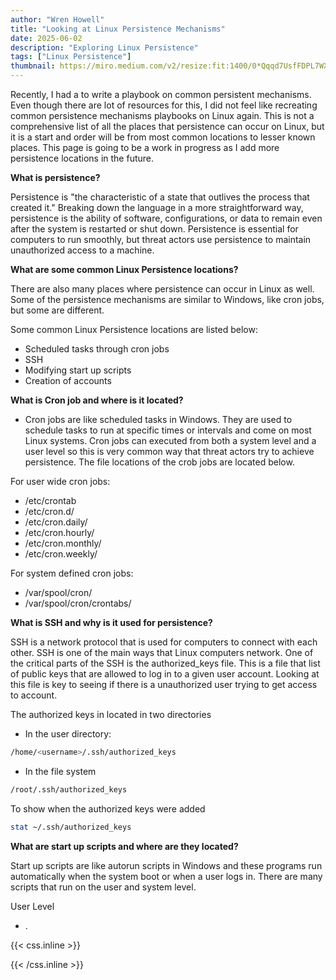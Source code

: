 ```yaml
---
author: "Wren Howell"
title: "Looking at Linux Persistence Mechanisms"
date: 2025-06-02
description: "Exploring Linux Persistence"
tags: ["Linux Persistence"]
thumbnail: https://miro.medium.com/v2/resize:fit:1400/0*Qqqd7UsfFDPL7WXh.jpeg
---
```


Recently, I had a to write a playbook on common persistent mechanisms. Even though there are lot of resources for this, I did not feel like recreating common persistence mechanisms playbooks on Linux again. This is not a comprehensive list of all the places that persistence can occur on Linux, but it is a start and order will be from most common locations to lesser known places. This page is going to be a work in progress as I add more persistence locations in the future. 

**What is persistence?**

Persistence is "the characteristic of a state that outlives the process that created it."
Breaking down the language in a more straightforward way, persistence is the ability of software, configurations, or data to remain even after the system is restarted or shut down. Persistence is essential for computers to run smoothly, but threat actors use persistence to maintain unauthorized access to a machine.

**What are some common Linux Persistence locations?**

There are also many places where persistence can occur in Linux as well. Some of the persistence mechanisms are similar to Windows, like cron jobs, but some are different. 

Some common Linux Persistence locations are listed below:

- Scheduled tasks through cron jobs 
- SSH
- Modifying start up scripts 
- Creation of accounts

**What is Cron job and where is it located?**

- Cron jobs are like scheduled tasks in Windows. They are used to schedule tasks to run at specific times or intervals and come on most Linux systems. Cron jobs can executed from both a system level and a user level so this is very common way that threat actors try to achieve persistence. The file locations of the crob jobs are located below.  

For user wide cron jobs:

  - /etc/crontab
  - /etc/cron.d/
  - /etc/cron.daily/
  - /etc/cron.hourly/
  - /etc/cron.monthly/
  - /etc/cron.weekly/

For system defined cron jobs:

 - /var/spool/cron/
- /var/spool/cron/crontabs/


**What is SSH and why is it used for persistence?**

SSH is a network protocol that is used for computers to connect with each other. SSH is one of the main ways that Linux computers network. One of the critical parts of the SSH is the authorized_keys file. This is a file that list of public keys that are allowed to log in to a given user account. Looking at this file is key to seeing if there is a unauthorized user trying to get access to account. 

The authorized keys in located in two directories 

- In the user directory:

```bash
/home/<username>/.ssh/authorized_keys
``` 

- In the file system 

```bash
/root/.ssh/authorized_keys
``` 

To show when the authorized keys were added 

```bash
stat ~/.ssh/authorized_keys
```


**What are start up scripts and where are they located?**

Start up scripts are like autorun scripts in Windows and these programs run automatically when the system boot or when a user logs in. There are many scripts that run on the user and system level. 

User Level

- .

{{< css.inline >}}

<style>
.emojify {
	font-family: Apple Color Emoji, Segoe UI Emoji, NotoColorEmoji, Segoe UI Symbol, Android Emoji, EmojiSymbols;
	font-size: 2rem;
	vertical-align: middle;
}
@media screen and (max-width:650px) {
  .nowrap {
    display: block;
    margin: 25px 0;
  }
}
</style>

{{< /css.inline >}}
